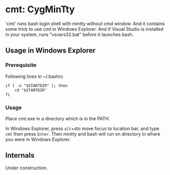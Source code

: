 cmt: CygMinTty
==============

'cmt' runs bash login shell with mintty without cmd window. And it contains some trick to use cmt in Windows Explorer. And if Visual Studio is installed in your system, runs "vsvars32.bat" before it launches bash.

Usage in Windows Explorer
-------------------------

### Prerequisite 

Following lines in ~/.bashrc 

	if [ -n "$STARTDIR" ]; then
		cd "$STARTDIR"
	fi

### Usage 

Place cmt.exe in a directory which is in the PATH. 

In Windows Explorer, press `alt`+`d`to move focus to location bar, and type `cmt` then press `Enter`. Then mintty and bash will run on directory in where you were in Windows Explorer. 


Internals
---------

Under construction.

